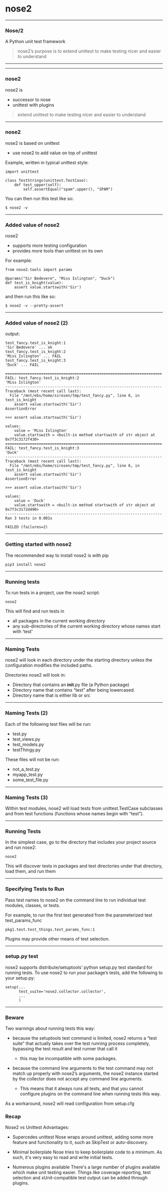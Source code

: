 # nose2 

---
### Nose/2
A Python unit test framework

> nose2’s purpose is to extend unittest to make testing nicer and easier to understand

---

<!-- ---
### Nose2 Installation and Execution
The recommended way to install nose2 is with pip
```
pip install nose2
```
Running tests
```
nose2
```

This will find and run tests in all packages in the current working directory, and any sub-directories of the current working directory whose names start with ‘test’.

To find tests, nose2 looks for modules whose names start with ‘test’. In those modules, nose2 will load tests from all unittest.TestCase subclasses, as well as functions whose names start with ‘test’.

The nose2 script supports a number of command-line options, as well as extensive configuration via config files. For more information see Using nose2 and Configuring nose2. -->

---
### nose2
nose2 is 
- successor to nose
- unittest with plugins

> extend unittest to make testing nicer and easier to understand

---
### nose2 
nose2 is based on unittest
- use nose2 to add value on top of unittest

Example, written in typical unittest style:

```
import unittest

class TestStrings(unittest.TestCase):
    def test_upper(self):
        self.assertEqual("spam".upper(), "SPAM")
```

You can then run this test like so:
```
$ nose2 -v
```


---
### Added value of nose2
nose2 
- supports more testing configuration 
- provides more tools than unittest on its own

For example:
```
from nose2.tools import params

@params("Sir Bedevere", "Miss Islington", "Duck")
def test_is_knight(value):
    assert value.startswith('Sir')
```
and then run this like so:
```
$ nose2 -v --pretty-assert
```

---
### Added value of nose2 (2)

output:
```
test_fancy.test_is_knight:1
'Sir Bedevere' ... ok
test_fancy.test_is_knight:2
'Miss Islington' ... FAIL
test_fancy.test_is_knight:3
'Duck' ... FAIL

======================================================================
FAIL: test_fancy.test_is_knight:2
'Miss Islington'
----------------------------------------------------------------------
Traceback (most recent call last):
  File "/mnt/ebs/home/sirosen/tmp/test_fancy.py", line 6, in test_is_knight
    assert value.startswith('Sir')
AssertionError

>>> assert value.startswith('Sir')

values:
    value = 'Miss Islington'
    value.startswith = <built-in method startswith of str object at 0x7f3c3172f430>
======================================================================
FAIL: test_fancy.test_is_knight:3
'Duck'
----------------------------------------------------------------------
Traceback (most recent call last):
  File "/mnt/ebs/home/sirosen/tmp/test_fancy.py", line 6, in test_is_knight
    assert value.startswith('Sir')
AssertionError

>>> assert value.startswith('Sir')

values:
    value = 'Duck'
    value.startswith = <built-in method startswith of str object at 0x7f3c3172d490>
----------------------------------------------------------------------
Ran 3 tests in 0.001s

FAILED (failures=2)
```

---
### Getting started with nose2
The recommended way to install nose2 is with pip
```
pip3 install nose2
```

---
### Running tests
To run tests in a project, use the nose2 script:
```
nose2
```

This will find and run tests in 
- all packages in the current working directory
-  any sub-directories of the current working directory whose names start with ‘test’


---
### Naming Tests
nose2 will look in each directory under the starting directory
unless the configuration modifies the included paths. 

Directories nose2 will look in:
- Directory that contains an __init__.py file (a Python package)
- Directory name that contains “test” after being lowercased.
- Directory name that is either lib or src

---
### Naming Tests (2)

Each of the following test files will be run:
- test.py
- test_views.py
- test_models.py
- testThingy.py

These files will not be run:
- not_a_test.py
- myapp_test.py
- some_test_file.py

---
### Naming Tests (3)

Within test modules, nose2 will load tests from unittest.TestCase subclasses
and from test functions (functions whose names begin with “test”).

---
### Running Tests
In the simplest case, go to the directory that includes your project source and run nose2:
```
nose2
```

This will discover tests in packages and test directories under that directory, load them, and run them

---
### Specifying Tests to Run
Pass test names to nose2 on the command line to run individual test modules, classes, or tests.

For example, to run the first test generated from the parameterized test test_params_func
```
pkg1.test.test_things.test_params_func:1
```

Plugins may provide other means of test selection.

---
### setup.py test
nose2 supports distribute/setuptools’ python setup.py test standard for running tests. 
To use nose2 to run your package’s tests, add the following to your setup.py:

```
setup(...
      test_suite='nose2.collector.collector',
      ...
      )
```

---
### Beware
Two warnings about running tests this way:

- because the setuptools test command is limited, nose2 returns a “test suite” that actually takes over the test running process completely, bypassing the test result and test runner that call it
    - this may be incompatible with some packages.

- because the command line arguments to the test command may not match up properly with nose2’s arguments, the   nose2 instance started by the collector does not accept any command line arguments. 
    - This means that it always runs all tests, and that you cannot configure plugins on the command line when running tests this way. 

As a workaround, nose2 will read configuration from setup.cfg 

### Recap

Nose2 vs Unittest
Advantages:
- Supercedes unittest
    Nose wraps around unittest, adding some more feature and functionality to it, such as SkipTest or auto-discovery.

- Minimal boilerplate
    Nose tries to keep boilerplate code to a minimum. As such, it's very easy to read and write initial tests.

- Numerous plugins available
There's a large number of plugins available which make unit testing easier. Things like coverage reporting, test selection and xUnit-compatible test output can be added through plugins.
